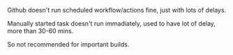 
Github doesn't run scheduled workflow/actions fine, just with lots of delays.

Manually started task doesn't run immadiately, used to have lot of delay, more than 30-60 mins.

So not recommended for important builds.
